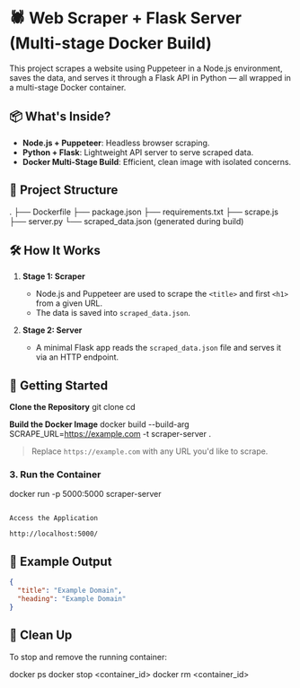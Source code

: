 # 🕷️ Web Scraper + Flask Server (Multi-stage Docker Build)

This project scrapes a website using Puppeteer in a Node.js environment, saves the data, and serves it through a Flask API in Python — all wrapped in a multi-stage Docker container.

## 📦 What's Inside?

- **Node.js + Puppeteer**: Headless browser scraping.
- **Python + Flask**: Lightweight API server to serve scraped data.
- **Docker Multi-Stage Build**: Efficient, clean image with isolated concerns.

## 🧾 Project Structure
.
├── Dockerfile
├── package.json
├── requirements.txt
├── scrape.js
├── server.py
└── scraped_data.json (generated during build)

## 🛠️ How It Works

1. **Stage 1: Scraper**
   - Node.js and Puppeteer are used to scrape the `<title>` and first `<h1>` from a given URL.
   - The data is saved into `scraped_data.json`.

2. **Stage 2: Server**
   - A minimal Flask app reads the `scraped_data.json` file and serves it via an HTTP endpoint.

## 🚀 Getting Started

**Clone the Repository**
git clone <GitHub-repo-url>
cd <repo-url>

**Build the Docker Image**
docker build --build-arg SCRAPE_URL=https://example.com -t scraper-server .
> Replace `https://example.com` with any URL you'd like to scrape.

### 3. **Run the Container**
docker run -p 5000:5000 scraper-server
```

Access the Application

http://localhost:5000/
```
## 📄 Example Output

```json
{
  "title": "Example Domain",
  "heading": "Example Domain"
}
```
## 🧹 Clean Up

To stop and remove the running container:

docker ps
docker stop <container_id>
docker rm <container_id>
